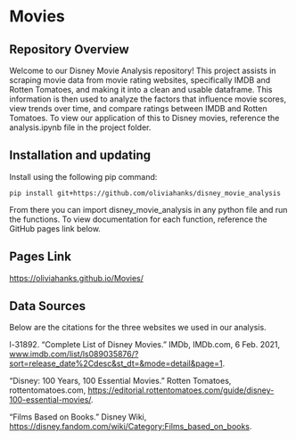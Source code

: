 # Movies


Repository Overview
-------------------
Welcome to our Disney Movie Analysis repository! This project assists in scraping movie data from movie rating websites, specifically IMDB and Rotten Tomatoes, and making it into a clean and usable dataframe. This information is then used to analyze the factors that influence movie scores, view trends over time, and compare ratings between IMDB and Rotten Tomatoes. To view our application of this to Disney movies, reference the analysis.ipynb file in the project folder.


Installation and updating
-------------------------
Install using the following pip command:

    pip install git+https://github.com/oliviahanks/disney_movie_analysis

From there you can import disney_movie_analysis in any python file and run the functions. To view documentation for each function, reference the GitHub pages link below.

Pages Link
----------

https://oliviahanks.github.io/Movies/


Data Sources
------------
Below are the citations for the three websites we used in our analysis.

l-31892. “Complete List of Disney Movies.” IMDb, IMDb.com, 6 Feb. 2021, www.imdb.com/list/ls089035876/?sort=release_date%2Cdesc&st_dt=&mode=detail&page=1. 

“Disney: 100 Years, 100 Essential Movies.” Rotten Tomatoes, rottentomatoes.com, https://editorial.rottentomatoes.com/guide/disney-100-essential-movies/. 

“Films Based on Books.” Disney Wiki, https://disney.fandom.com/wiki/Category:Films_based_on_books. 
